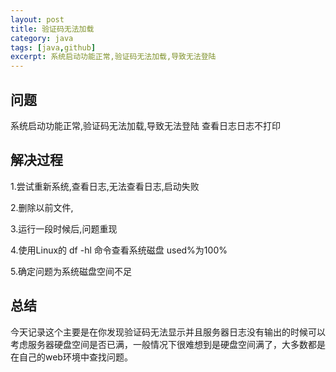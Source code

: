 ```yaml
---
layout: post
title: 验证码无法加载
category: java
tags: [java,github]
excerpt: 系统启动功能正常,验证码无法加载,导致无法登陆
---
```


## 问题
系统启动功能正常,验证码无法加载,导致无法登陆
查看日志日志不打印

## 解决过程
1.尝试重新系统,查看日志,无法查看日志,启动失败

2.删除以前文件,

3.运行一段时候后,问题重现

4.使用Linux的 df -hl 命令查看系统磁盘 used%为100%

5.确定问题为系统磁盘空间不足

## 总结
今天记录这个主要是在你发现验证码无法显示并且服务器日志没有输出的时候可以考虑服务器硬盘空间是否已满，一般情况下很难想到是硬盘空间满了，大多数都是在自己的web环境中查找问题。

